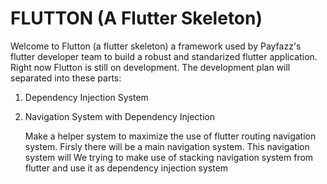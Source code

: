 # FLUTTON (A Flutter Skeleton)

Welcome to Flutton (a flutter skeleton) a framework used by Payfazz's flutter developer team to build a robust and standarized flutter application. Right now Flutton is still on development. The development plan will separated into these parts:

1. Dependency Injection System
1. Navigation System with Dependency Injection

   Make a helper system to maximize the use of flutter routing navigation system.
   Firsly there will be a main navigation system. This navigation system will
   We trying to make use of stacking navigation system from flutter and use it as dependency injection system
